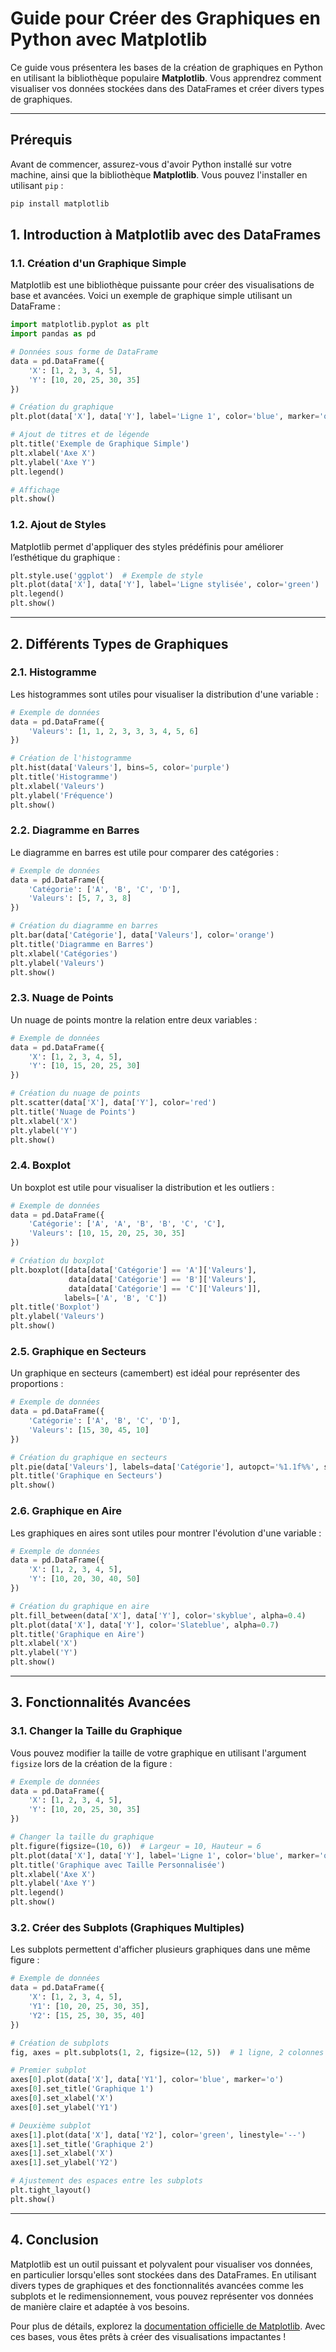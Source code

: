 # Guide pour Créer des Graphiques en Python avec Matplotlib

Ce guide vous présentera les bases de la création de graphiques en Python en utilisant la bibliothèque populaire **Matplotlib**. Vous apprendrez comment visualiser vos données stockées dans des DataFrames et créer divers types de graphiques.

---

## Prérequis

Avant de commencer, assurez-vous d'avoir Python installé sur votre machine, ainsi que la bibliothèque **Matplotlib**. Vous pouvez l'installer en utilisant `pip` :

```bash
pip install matplotlib
```

## 1. Introduction à Matplotlib avec des DataFrames

### 1.1. Création d'un Graphique Simple

Matplotlib est une bibliothèque puissante pour créer des visualisations de base et avancées. Voici un exemple de graphique simple utilisant un DataFrame :

```python
import matplotlib.pyplot as plt
import pandas as pd

# Données sous forme de DataFrame
data = pd.DataFrame({
    'X': [1, 2, 3, 4, 5],
    'Y': [10, 20, 25, 30, 35]
})

# Création du graphique
plt.plot(data['X'], data['Y'], label='Ligne 1', color='blue', marker='o')

# Ajout de titres et de légende
plt.title('Exemple de Graphique Simple')
plt.xlabel('Axe X')
plt.ylabel('Axe Y')
plt.legend()

# Affichage
plt.show()
```

### 1.2. Ajout de Styles

Matplotlib permet d'appliquer des styles prédéfinis pour améliorer l’esthétique du graphique :

```python
plt.style.use('ggplot')  # Exemple de style
plt.plot(data['X'], data['Y'], label='Ligne stylisée', color='green')
plt.legend()
plt.show()
```

---

## 2. Différents Types de Graphiques

### 2.1. Histogramme

Les histogrammes sont utiles pour visualiser la distribution d'une variable :

```python
# Exemple de données
data = pd.DataFrame({
    'Valeurs': [1, 1, 2, 3, 3, 3, 4, 5, 6]
})

# Création de l'histogramme
plt.hist(data['Valeurs'], bins=5, color='purple')
plt.title('Histogramme')
plt.xlabel('Valeurs')
plt.ylabel('Fréquence')
plt.show()
```

### 2.2. Diagramme en Barres

Le diagramme en barres est utile pour comparer des catégories :

```python
# Exemple de données
data = pd.DataFrame({
    'Catégorie': ['A', 'B', 'C', 'D'],
    'Valeurs': [5, 7, 3, 8]
})

# Création du diagramme en barres
plt.bar(data['Catégorie'], data['Valeurs'], color='orange')
plt.title('Diagramme en Barres')
plt.xlabel('Catégories')
plt.ylabel('Valeurs')
plt.show()
```

### 2.3. Nuage de Points

Un nuage de points montre la relation entre deux variables :

```python
# Exemple de données
data = pd.DataFrame({
    'X': [1, 2, 3, 4, 5],
    'Y': [10, 15, 20, 25, 30]
})

# Création du nuage de points
plt.scatter(data['X'], data['Y'], color='red')
plt.title('Nuage de Points')
plt.xlabel('X')
plt.ylabel('Y')
plt.show()
```

### 2.4. Boxplot

Un boxplot est utile pour visualiser la distribution et les outliers :

```python
# Exemple de données
data = pd.DataFrame({
    'Catégorie': ['A', 'A', 'B', 'B', 'C', 'C'],
    'Valeurs': [10, 15, 20, 25, 30, 35]
})

# Création du boxplot
plt.boxplot([data[data['Catégorie'] == 'A']['Valeurs'],
             data[data['Catégorie'] == 'B']['Valeurs'],
             data[data['Catégorie'] == 'C']['Valeurs']],
            labels=['A', 'B', 'C'])
plt.title('Boxplot')
plt.ylabel('Valeurs')
plt.show()
```

### 2.5. Graphique en Secteurs

Un graphique en secteurs (camembert) est idéal pour représenter des proportions :

```python
# Exemple de données
data = pd.DataFrame({
    'Catégorie': ['A', 'B', 'C', 'D'],
    'Valeurs': [15, 30, 45, 10]
})

# Création du graphique en secteurs
plt.pie(data['Valeurs'], labels=data['Catégorie'], autopct='%1.1f%%', startangle=90, colors=['blue', 'green', 'red', 'orange'])
plt.title('Graphique en Secteurs')
plt.show()
```

### 2.6. Graphique en Aire

Les graphiques en aires sont utiles pour montrer l'évolution d'une variable :

```python
# Exemple de données
data = pd.DataFrame({
    'X': [1, 2, 3, 4, 5],
    'Y': [10, 20, 30, 40, 50]
})

# Création du graphique en aire
plt.fill_between(data['X'], data['Y'], color='skyblue', alpha=0.4)
plt.plot(data['X'], data['Y'], color='Slateblue', alpha=0.7)
plt.title('Graphique en Aire')
plt.xlabel('X')
plt.ylabel('Y')
plt.show()
```

---

## 3. Fonctionnalités Avancées

### 3.1. Changer la Taille du Graphique

Vous pouvez modifier la taille de votre graphique en utilisant l'argument `figsize` lors de la création de la figure :

```python
# Exemple de données
data = pd.DataFrame({
    'X': [1, 2, 3, 4, 5],
    'Y': [10, 20, 25, 30, 35]
})

# Changer la taille du graphique
plt.figure(figsize=(10, 6))  # Largeur = 10, Hauteur = 6
plt.plot(data['X'], data['Y'], label='Ligne 1', color='blue', marker='o')
plt.title('Graphique avec Taille Personnalisée')
plt.xlabel('Axe X')
plt.ylabel('Axe Y')
plt.legend()
plt.show()
```

### 3.2. Créer des Subplots (Graphiques Multiples)

Les subplots permettent d'afficher plusieurs graphiques dans une même figure :

```python
# Exemple de données
data = pd.DataFrame({
    'X': [1, 2, 3, 4, 5],
    'Y1': [10, 20, 25, 30, 35],
    'Y2': [15, 25, 30, 35, 40]
})

# Création de subplots
fig, axes = plt.subplots(1, 2, figsize=(12, 5))  # 1 ligne, 2 colonnes

# Premier subplot
axes[0].plot(data['X'], data['Y1'], color='blue', marker='o')
axes[0].set_title('Graphique 1')
axes[0].set_xlabel('X')
axes[0].set_ylabel('Y1')

# Deuxième subplot
axes[1].plot(data['X'], data['Y2'], color='green', linestyle='--')
axes[1].set_title('Graphique 2')
axes[1].set_xlabel('X')
axes[1].set_ylabel('Y2')

# Ajustement des espaces entre les subplots
plt.tight_layout()
plt.show()
```

---

## 4. Conclusion

Matplotlib est un outil puissant et polyvalent pour visualiser vos données, en particulier lorsqu'elles sont stockées dans des DataFrames. En utilisant divers types de graphiques et des fonctionnalités avancées comme les subplots et le redimensionnement, vous pouvez représenter vos données de manière claire et adaptée à vos besoins. 

Pour plus de détails, explorez la [documentation officielle de Matplotlib](https://matplotlib.org/stable/contents.html). Avec ces bases, vous êtes prêts à créer des visualisations impactantes !


